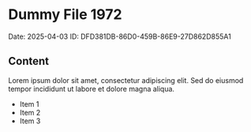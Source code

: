 # Dummy File 1972

Date: 2025-04-03
ID: DFD381DB-86D0-459B-86E9-27D862D855A1

## Content

Lorem ipsum dolor sit amet, consectetur adipiscing elit.
Sed do eiusmod tempor incididunt ut labore et dolore magna aliqua.

* Item 1
* Item 2
* Item 3

